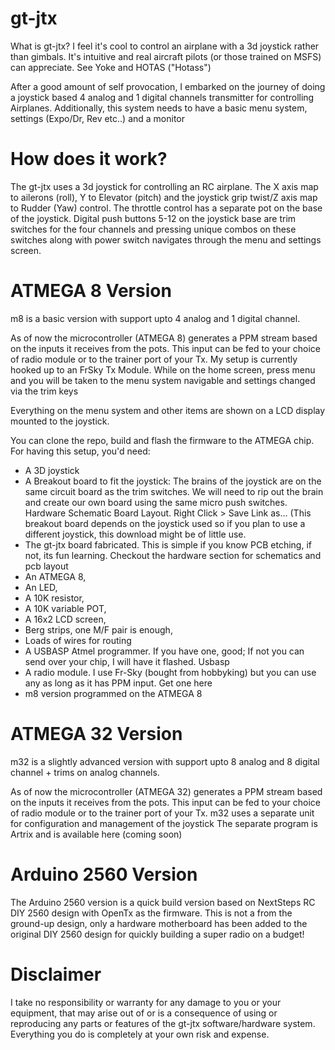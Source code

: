 # gt-jtx
What is gt-jtx?
I feel it's cool to control an airplane with a 3d joystick rather than gimbals. It's intuitive and real aircraft pilots (or those trained on MSFS) can appreciate. See Yoke and HOTAS ("Hotass")

After a good amount of self provocation, I embarked on the journey of doing a joystick based 4 analog and 1 digital channels transmitter for controlling Airplanes. Additionally, this system needs to have a basic menu system, settings (Expo/Dr, Rev etc..) and a monitor

# How does it work?
The gt-jtx uses a 3d joystick for controlling an RC airplane. The X axis map to ailerons (roll), Y to Elevator (pitch) and the joystick grip twist/Z axis map to Rudder (Yaw) control. The throttle control has a separate pot on the base of the joystick. Digital push buttons 5-12 on the joystick base are trim switches for the four channels and pressing unique combos on these switches along with power switch navigates through the menu and settings screen.

# ATMEGA 8 Version

m8 is a basic version with support upto 4 analog and 1 digital channel.

As of now the microcontroller (ATMEGA 8) generates a PPM stream based on the inputs it receives from the pots. This input can be fed to your choice of radio module or to the trainer port of your Tx. My setup is currently hooked up to an FrSky Tx Module. While on the home screen, press menu and you will be taken to the menu system navigable and settings changed via the trim keys

Everything on the menu system and other items are shown on a LCD display mounted to the joystick.

You can clone the repo, build and flash the firmware to the ATMEGA chip. For having this setup, you'd need:

- A 3D joystick 
- A Breakout board to fit the joystick: The brains of the joystick are on the same circuit board as the trim switches. We will need to rip out the brain and create our own board using the same micro push switches. Hardware Schematic Board Layout. Right Click > Save Link as... (This breakout board depends on the joystick used so if you plan to use a different joystick, this download might be of little use.
- The gt-jtx board fabricated. This is simple if you know PCB etching, if not, its fun learning. Checkout the hardware section for schematics and pcb layout
- An ATMEGA 8, 
- An LED, 
- A 10K resistor, 
- A 10K variable POT, 
- A 16x2 LCD screen, 
- Berg strips, one M/F pair is enough, 
- Loads of wires for routing
- A USBASP Atmel programmer. If you have one, good; If not you can send over your chip, I will have it flashed. Usbasp
- A radio module. I use Fr-Sky (bought from hobbyking) but you can use any as long as it has PPM input. Get one here
- m8 version programmed on the ATMEGA 8


# ATMEGA 32 Version

m32 is a slightly advanced version with support upto 8 analog and 8 digital channel + trims on analog channels.

As of now the microcontroller (ATMEGA 32) generates a PPM stream based on the inputs it receives from the pots. This input can be fed to your choice of radio module or to the trainer port of your Tx.
m32 uses a separate unit for configuration and management of the joystick The separate program is Artrix and is available here (coming soon)



# Arduino 2560 Version

The Arduino 2560 version is a quick build version based on NextSteps RC DIY 2560 design with OpenTx as the firmware. This is not a from the ground-up design, only a hardware motherboard has been added to the original DIY 2560 design for quickly building a super radio on a budget!


# Disclaimer
I take no responsibility or warranty for any damage to you or your equipment, that may arise out of or is a consequence of using or reproducing any parts or features of the gt-jtx software/hardware system. Everything you do is completely at your own risk and expense.
